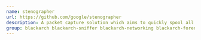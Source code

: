 ```yaml
---
name: stenographer
url: https://github.com/google/stenographer
description: A packet capture solution which aims to quickly spool all packets to disk, then provide simple, fast access to subsets of those packets.
group: blackarch blackarch-sniffer blackarch-networking blackarch-forensic
---
```

